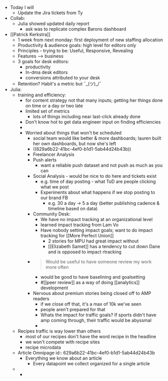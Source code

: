 - Today I will
	- Update the Jira tickets from Ty
- Collab:
	- Julia showed updated daily report
		- ask was to replicate complex Barons dashboard
- [[Patrick Kerkstra]]
	- 1 week from next monday: first deployment of new staffing allocation
	- Productivity & audience goals: high level for editors only
	- Principles - trying to be: Useful, Responsive, Revealing
	- Features --> business
	- 3 goals for desk editors:
		- productivity
		- In-dma desk editors
		- conversions attributed to your desk
	- Retention? Habit's a metric but ¯\_(ツ)_/¯
- Julia:
	- training and efficiency:
		- for content strategy not that many inputs; getting her things done on time or a day or two late
		- limited set of metrics
			- lots of things including near last-click already done
		- Don't know hot to get data engineer input on finding efficiencies
		-
		- Worried about things that won't be scheduled
			- social team would like better & more dashboards; lauren built her own dashboards, but now she's left
			- ((629a6b22-41bc-4ef0-b1d1-5ab44d24b43b))
			- Freelancer Analysis
			- Push alerts
				- want a reliable push dataset and not push as much as you can
			- Social Analysis - would be nice to do here and tickets exist
				- e.g. time of day posting - what ToD are people clicking what we post
				- Experiments about what happens if we stop posting to our brand FB
					- e.g. 30 a day -> 5 a day (better publishing cadence & timeline based on data)
			- Community Desk:
				- We have no impact tracking at an organizational level
				- learned impact tracking from Lam Vo
				- Have nobody setting impact goals; want to do impact tracking for [[More Perfect Union]]
					- 2 stories for MPU had great impact without
					- [[Elizabeth Samet]] has a tendency to cut down Dane and is opposed to impact rtracking
			- > Would be useful to have someone review my work more often
				- would be good to have baselining and goalsetting
				- #[[peer review]] as a way of doing [[analytics]] development
			- Nervous about premium stories being closed off to AMP readers
				- if we close off that, it's a max of 10k we've seen
				- people aren't prepared for that
				- Whats the impact for traffic goals? If sports didn't have amp coming through, their traffic would be abyssmal
				-
	- Recipes traffic is way lower than others
		- most of our recipes don't have the word recipe in the headline
		- we won't compete with recipe sites
		- recipe microdata
	- Article Omnipage
	  id:: 629a6b22-41bc-4ef0-b1d1-5ab44d24b43b
		- Everything we know about an article
			- Every datapoint we collect organized for a single article
	-
		-